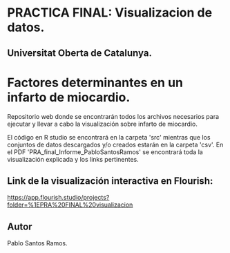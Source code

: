 # PRACTICA FINAL: Visualizacion de datos. 
## Universitat Oberta de Catalunya.

# Factores determinantes en un infarto de miocardio.
Repositorio web donde se encontrarán todos los archivos necesarios para ejecutar y llevar a cabo la visualización sobre infarto de miocardio.

El código en R studio se encontrará en la carpeta 'src' mientras que los conjuntos de datos descargados y/o creados estarán en la carpeta 'csv'. En el PDF 'PRA_final_Informe_PabloSantosRamos' se encontrará toda la visualización explicada y los links pertinentes.

## Link de la visualización interactiva en Flourish:
https://app.flourish.studio/projects?folder=%1EPRA%20FINAL%20visualizacion

## Autor
Pablo Santos Ramos.
